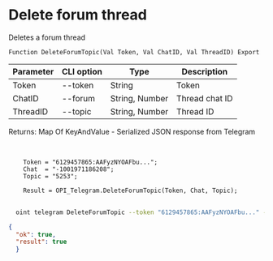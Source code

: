 ﻿---
sidebar_position: 6
---

# Delete forum thread
 Deletes a forum thread



`Function DeleteForumTopic(Val Token, Val ChatID, Val ThreadID) Export`

  | Parameter | CLI option | Type | Description |
  |-|-|-|-|
  | Token | --token | String | Token |
  | ChatID | --forum | String, Number | Thread chat ID |
  | ThreadID | --topic | String, Number | Thread ID |

  
  Returns:  Map Of KeyAndValue - Serialized JSON response from Telegram

<br/>




```bsl title="Code example"
    Token = "6129457865:AAFyzNYOAFbu...";
    Chat  = "-1001971186208";
    Topic = "5253";

    Result = OPI_Telegram.DeleteForumTopic(Token, Chat, Topic);
```



```sh title="CLI command example"
    
  oint telegram DeleteForumTopic --token "6129457865:AAFyzNYOAFbu..." --forum %forum% --topic %topic%

```

```json title="Result"
{
  "ok": true,
  "result": true
  }
```
